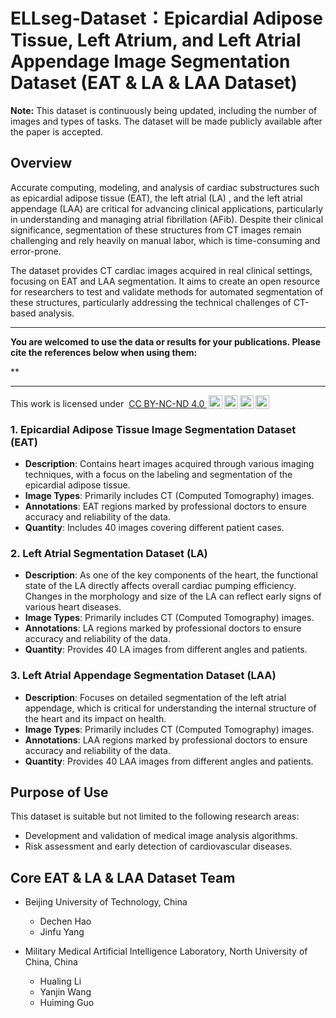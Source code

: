 # ELLseg-Dataset：Epicardial Adipose Tissue, Left Atrium, and Left Atrial Appendage Image Segmentation Dataset (EAT & LA & LAA Dataset)


**Note:**
This dataset is continuously being updated, including the number of images and types of tasks. The dataset will be made publicly available after the paper is accepted.


## Overview
Accurate computing, modeling, and analysis of cardiac substructures such as epicardial adipose tissue (EAT),  the left atrial (LA) , and the left atrial appendage (LAA) are critical for advancing clinical applications, particularly in understanding and managing atrial fibrillation (AFib). Despite their clinical significance, segmentation of these structures from CT images remain challenging and rely heavily on manual labor, which is time-consuming and error-prone.

The dataset provides CT cardiac images acquired in real clinical settings, focusing on EAT and LAA segmentation. It aims to create an open resource for researchers to test and validate methods for automated segmentation of these structures, particularly addressing the technical challenges of CT-based analysis. 


* * *
**You are welcomed to use the data or results for your publications. Please cite the references below when using them:**

**
* * *
<p xmlns:cc="http://creativecommons.org/ns#" xmlns:dct="http://purl.org/dc/terms/">This work&nbsp;is licensed under&nbsp; <a href="https://creativecommons.org/licenses/by-nc-nd/4.0/?ref=chooser-v1" target="_blank" rel="license noopener noreferrer" style="display:inline-block;">CC BY-NC-ND 4.0 <img style="height:22px!important;margin-left:3px;vertical-align:text-bottom;" src="https://mirrors.creativecommons.org/presskit/icons/cc.svg?ref=chooser-v1" alt=""><img style="height:22px!important;margin-left:3px;vertical-align:text-bottom;" src="https://mirrors.creativecommons.org/presskit/icons/by.svg?ref=chooser-v1" alt=""><img style="height:22px!important;margin-left:3px;vertical-align:text-bottom;" src="https://mirrors.creativecommons.org/presskit/icons/nc.svg?ref=chooser-v1" alt=""><img style="height:22px!important;margin-left:3px;vertical-align:text-bottom;" src="https://mirrors.creativecommons.org/presskit/icons/nd.svg?ref=chooser-v1" alt=""></a></p>


### 1. Epicardial Adipose Tissue Image Segmentation Dataset (EAT)
- **Description**: Contains heart images acquired through various imaging techniques, with a focus on the labeling and segmentation of the epicardial adipose tissue.
- **Image Types**: Primarily includes CT (Computed Tomography) images.
- **Annotations**: EAT regions marked by professional doctors to ensure accuracy and reliability of the data.
- **Quantity**: Includes 40 images covering different patient cases.

### 2. Left Atrial Segmentation Dataset (LA)
- **Description**: As one of the key components of the heart, the functional state of the LA directly affects overall cardiac pumping efficiency. Changes in the morphology and size of the LA can reflect early signs of various heart diseases.
- **Image Types**: Primarily includes CT (Computed Tomography) images.
- **Annotations**: LA regions marked by professional doctors to ensure accuracy and reliability of the data.
- **Quantity**: Provides 40 LA images from different angles and patients.

### 3. Left Atrial Appendage Segmentation Dataset (LAA)
- **Description**: Focuses on detailed segmentation of the left atrial appendage, which is critical for understanding the internal structure of the heart and its impact on health.
- **Image Types**: Primarily includes CT (Computed Tomography) images.
- **Annotations**: LAA regions marked by professional doctors to ensure accuracy and reliability of the data.
- **Quantity**: Provides 40 LAA images from different angles and patients.

## Purpose of Use

This dataset is suitable but not limited to the following research areas:
- Development and validation of medical image analysis algorithms.
- Risk assessment and early detection of cardiovascular diseases.





## Core EAT & LA & LAA Dataset Team
* Beijing University of Technology, China
  * Dechen Hao
  * Jinfu Yang

* Military Medical Artificial Intelligence Laboratory, North University of China, China
  * Hualing Li
  * Yanjin Wang
  * Huiming Guo
